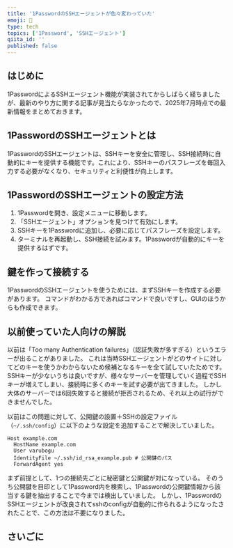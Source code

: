 ```yaml
---
title: '1PasswordのSSHエージェントが色々変わっていた'
emoji: 🔑
type: tech
topics: ['1Password', 'SSHエージェント']
qiita_id: ''
published: false
---
```


## はじめに

1PasswordによるSSHエージェント機能が実装されてからしばらく経ちましたが、最新のやり方に関する記事が見当たらなかったので、2025年7月時点での最新情報をまとめておきます。

## 1PasswordのSSHエージェントとは

1PasswordのSSHエージェントは、SSHキーを安全に管理し、SSH接続時に自動的にキーを提供する機能です。これにより、SSHキーのパスフレーズを毎回入力する必要がなくなり、セキュリティと利便性が向上します。

## 1PasswordのSSHエージェントの設定方法

1. 1Passwordを開き、設定メニューに移動します。
2. 「SSHエージェント」オプションを見つけて有効にします。
3. SSHキーを1Passwordに追加し、必要に応じてパスフレーズを設定します。
4. ターミナルを再起動し、SSH接続を試みます。1Passwordが自動的にキーを提供するはずです。

## 鍵を作って接続する

1PasswordのSSHエージェントを使うためには、まずSSHキーを作成する必要があります。
コマンドがわかる方であればコマンドで良いですし、GUIのほうからも作成できます。


## 以前使っていた人向けの解説

以前は「Too many Authentication failures」（認証失敗が多すぎる）というエラーが出ることがありました。
これは当時SSHエージェントがどのサイトに対してどのキーを使うかわからないため候補となるキーを全て試していたためです。
SSHキーが少ないうちは良いですが、様々なサーバーを管理していく過程でSSHキーが増えてしまい、接続時に多くのキーを試す必要が出てきました。
しかし大体のサーバーでは6回失敗すると接続が拒否されるため、それ以上の試行ができませんでした。

以前はこの問題に対して、公開鍵の設置＋SSHの設定ファイル（`~/.ssh/config`）に以下のような設定を追加することで解決していました。

```plaintext
Host example.com
  HostName example.com
  User varubogu
  IdentityFile ~/.ssh/id_rsa_example.pub # 公開鍵のパス
  ForwardAgent yes
```

まず前提として、1つの接続先ごとに秘密鍵と公開鍵が対になっている。
そのうち公開鍵を目印として1Password内を検索し、1Passwordの公開鍵情報から該当する鍵を抽出することで今までは検出していました。
しかし、1PasswordのSSHエージェントが改良されてsshのconfigが自動的に作られるようになったされたことで、この方法は不要になりました。

## さいごに